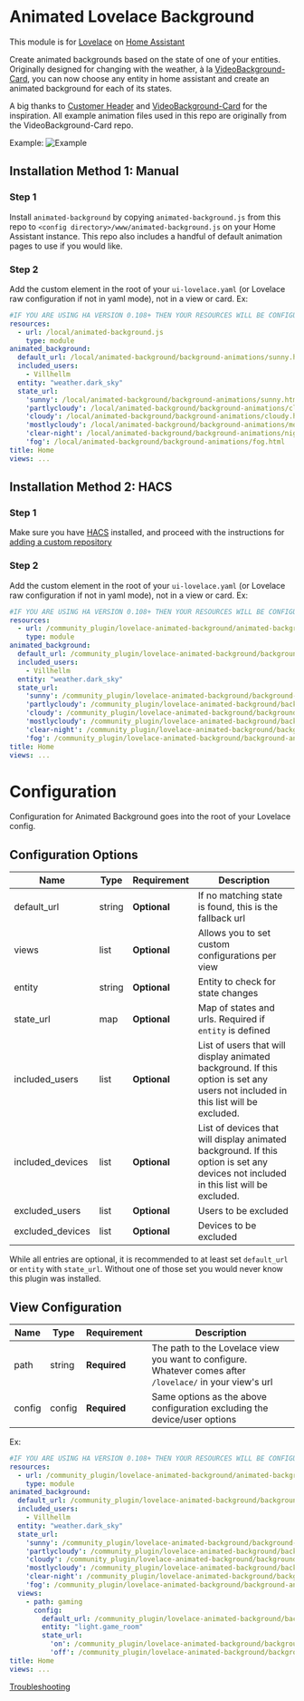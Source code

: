 # Animated Lovelace Background

This module is for [Lovelace](https://www.home-assistant.io/lovelace) on [Home Assistant](https://www.home-assistant.io/)

Create animated backgrounds based on the state of one of your entities. Originally designed for changing with the weather, à la [VideoBackground-Card](https://github.com/Perdemot/Lovelace-Cards/tree/master/VideoBackground-Card), you can now choose any entity in home assistant and create an animated background for each of its states.

A big thanks to [Customer Header](https://github.com/maykar/custom-header) and [VideoBackground-Card](https://github.com/Perdemot/Lovelace-Cards/tree/master/VideoBackground-Card) for the inspiration. All example animation files used in this repo are originally from the VideoBackground-Card repo.

Example:
![Example](https://raw.githubusercontent.com/Villhellm/README_images/master/Animation.gif)

## Installation Method 1: Manual

### Step 1

Install `animated-background` by copying `animated-background.js` from this repo to `<config directory>/www/animated-background.js` on your Home Assistant instance. This repo also includes a handful of default animation pages to use if you would like.

### Step 2

Add the custom element in the root of your `ui-lovelace.yaml` (or Lovelace raw configuration if not in yaml mode), not in a view or card.
Ex:
```yaml
#IF YOU ARE USING HA VERSION 0.108+ THEN YOUR RESOURCES WILL BE CONFIGURED ELSEWHERE
resources:
  - url: /local/animated-background.js
    type: module
animated_background:
  default_url: /local/animated-background/background-animations/sunny.html
  included_users:
    - Villhellm
  entity: "weather.dark_sky"
  state_url:
    'sunny': /local/animated-background/background-animations/sunny.html
    'partlycloudy': /local/animated-background/background-animations/cloudy.html
    'cloudy': /local/animated-background/background-animations/cloudy.html
    'mostlycloudy': /local/animated-background/background-animations/mostlycloudy.html
    'clear-night': /local/animated-background/background-animations/night.html
    'fog': /local/animated-background/background-animations/fog.html
title: Home
views: ...
```

## Installation Method 2: HACS

### Step 1

Make sure you have [HACS](https://github.com/custom-components/hacs) installed, and proceed with the instructions for [adding a custom repository](https://custom-components.github.io/hacs/usage/settings/#add-custom-repositories)

### Step 2

Add the custom element in the root of your `ui-lovelace.yaml` (or Lovelace raw configuration if not in yaml mode), not in a view or card.
Ex:
```yaml
#IF YOU ARE USING HA VERSION 0.108+ THEN YOUR RESOURCES WILL BE CONFIGURED ELSEWHERE
resources:
  - url: /community_plugin/lovelace-animated-background/animated-background.js
    type: module
animated_background:
  default_url: /community_plugin/lovelace-animated-background/background-animations/sunny.html
  included_users:
    - Villhellm
  entity: "weather.dark_sky"
  state_url:
    'sunny': /community_plugin/lovelace-animated-background/background-animations/sunny.html
    'partlycloudy': /community_plugin/lovelace-animated-background/background-animations/cloudy.html
    'cloudy': /community_plugin/lovelace-animated-background/background-animations/cloudy.html
    'mostlycloudy': /community_plugin/lovelace-animated-background/background-animations/mostlycloudy.html
    'clear-night': /community_plugin/lovelace-animated-background/background-animations/night.html
    'fog': /community_plugin/lovelace-animated-background/background-animations/fog.html
title: Home
views: ...
```

# Configuration

Configuration for Animated Background goes into the root of your Lovelace config.

## Configuration Options

| Name | Type | Requirement | Description
| ---- | ---- | ------- | -----------
| default_url | string | **Optional** | If no matching state is found, this is the fallback url
| views | list | **Optional** | Allows you to set custom configurations per view
| entity | string | **Optional** | Entity to check for state changes
| state_url | map | **Optional** | Map of states and urls. Required if `entity` is defined
| included_users | list | **Optional** | List of users that will display animated background. If this option is set any users not included in this list will be excluded.
| included_devices | list | **Optional** | List of devices that will display animated background. If this option is set any devices not included in this list will be excluded.
| excluded_users | list | **Optional** | Users to be excluded
| excluded_devices | list | **Optional** | Devices to be excluded

While all entries are optional, it is recommended to at least set `default_url` or `entity` with `state_url`. Without one of those set you would never know this plugin was installed. 

## View Configuration

| Name | Type | Requirement | Description
| ---- | ---- | ------- | -----------
| path | string | **Required** | The path to the Lovelace view you want to configure. Whatever comes after `/lovelace/` in your view's url
| config | config | **Required** | Same options as the above configuration excluding the device/user options

Ex:
```yaml
#IF YOU ARE USING HA VERSION 0.108+ THEN YOUR RESOURCES WILL BE CONFIGURED ELSEWHERE
resources:
  - url: /community_plugin/lovelace-animated-background/animated-background.js
    type: module
animated_background:
  default_url: /community_plugin/lovelace-animated-background/background-animations/sunny.html
  included_users:
    - Villhellm
  entity: "weather.dark_sky"
  state_url:
    'sunny': /community_plugin/lovelace-animated-background/background-animations/sunny.html
    'partlycloudy': /community_plugin/lovelace-animated-background/background-animations/cloudy.html
    'cloudy': /community_plugin/lovelace-animated-background/background-animations/cloudy.html
    'mostlycloudy': /community_plugin/lovelace-animated-background/background-animations/mostlycloudy.html
    'clear-night': /community_plugin/lovelace-animated-background/background-animations/night.html
    'fog': /community_plugin/lovelace-animated-background/background-animations/fog.html
  views:
    - path: gaming
      config:
        default_url: /community_plugin/lovelace-animated-background/background-animations/sunny.html
        entity: "light.game_room"
        state_url:
          'on': /community_plugin/lovelace-animated-background/background-animations/sunny.html
          'off': /community_plugin/lovelace-animated-background/background-animations/night.html 
title: Home
views: ...
```

[Troubleshooting](https://github.com/thomasloven/hass-config/wiki/Lovelace-Plugins)
